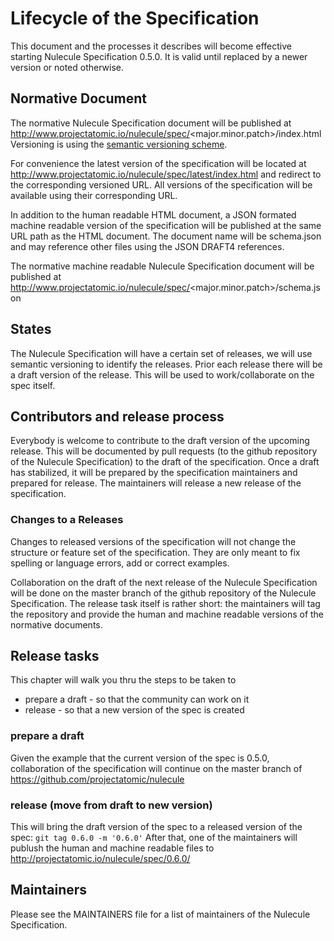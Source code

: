 # Lifecycle of the Specification

This document and the processes it describes will become effective starting Nulecule Specification 0.5.0. It is valid until replaced by a newer version or noted otherwise.

## Normative Document

The normative Nulecule Specification document will be published at http://www.projectatomic.io/nulecule/spec/<major.minor.patch>/index.html
Versioning is using the [semantic versioning scheme](http://semver.org/spec/v2.0.0.html).

For convenience the latest version of the specification will be located at http://www.projectatomic.io/nulecule/spec/latest/index.html and redirect to the corresponding versioned URL.
All versions of the specification will be available using their corresponding URL.

In addition to the human readable HTML document, a JSON formated machine readable version of the specification will be published at the same URL path as the HTML document. The document name will be schema.json and may reference other files using the JSON DRAFT4 references.

The normative machine readable Nulecule Specification document will be published at http://www.projectatomic.io/nulecule/spec/<major.minor.patch>/schema.json 

## States

The Nulecule Specification will have a certain set of releases, we will use semantic versioning to identify the releases. 
Prior each release there will be a draft version of the release. This will be used to work/collaborate on the spec itself.

## Contributors and release process

Everybody is welcome to contribute to the draft version of the upcoming release. This will be documented by pull 
requests (to the github repository of the Nulecule Specification) to the draft of the specification. Once a draft 
has stabilized, it will be prepared by the specification maintainers and prepared for release. The maintainers 
will release a new release of the specification.

### Changes to a Releases

Changes to released versions of the specification will not change the structure or feature set of the specification. 
They are only meant to fix spelling or language errors, add or correct examples.

Collaboration on the draft of the next release of the Nulecule Specification will be done on the master branch of the github
repository of the Nulecule Specification. The release task itself is rather short: the maintainers will tag the repository
and provide the human and machine readable versions of the normative documents.

## Release tasks

This chapter will walk you thru the steps to be taken to 

 * prepare a draft - so that the community can work on it
 * release - so that a new version of the spec is created

### prepare a draft

Given the example that the current version of the spec is 0.5.0, collaboration of the specification will continue on the master branch 
of https://github.com/projectatomic/nulecule

### release (move from draft to new version)

This will bring the draft version of the spec to a released version of the spec: `git tag 0.6.0 -m '0.6.0'` After that, one of the maintainers will
publush the human and machine readable files to http://projectatomic.io/nulecule/spec/0.6.0/

## Maintainers

Please see the MAINTAINERS file for a list of maintainers of the Nulecule Specification.

